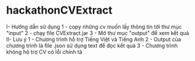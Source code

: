 # hackathonCVExtract

I- Hướng dẫn sử dụng
	1 - copy những cv muốn lấy thông tin tới thư mục "input"
	2 - chạy file CVExtract.jar
	3 - Mở thư mục "output" để xem kết quả 
II- Lưu ý
  1 - Chương trình hỗ trợ Tiếng Việt và Tiếng Anh
	2 - Output của chương trình là file .json sử dụng text để đọc kết quả
	3 - Chương trình không hộ trợ CV có lỗi chính tả
